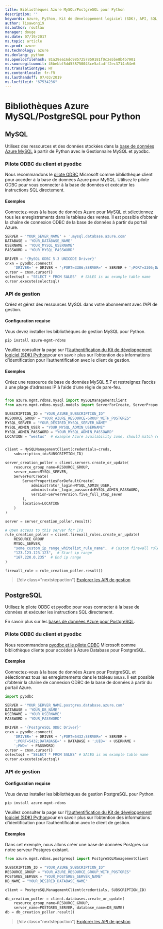 ```yaml
---
title: Bibliothèques Azure MySQL/PostgreSQL pour Python
description: ''
keywords: Azure, Python, Kit de développement logiciel (SDK), API, SQL, base de données, MySQL, PostgreSQL
author: lisawong19
ms.author: routlaw
manager: douge
ms.date: 07/19/2017
ms.topic: article
ms.prod: azure
ms.technology: azure
ms.devlang: python
ms.openlocfilehash: 81a29ea16dc9857257859181f0c2e5be8b4b7901
ms.sourcegitcommit: 46bebbf5dd558750043ce5afadff2ec3714a54e6
ms.translationtype: HT
ms.contentlocale: fr-FR
ms.lasthandoff: 07/03/2019
ms.locfileid: "67534236"
---
```

# <a name="azure-mysqlpostgresql-libraries-for-python"></a>Bibliothèques Azure MySQL/PostgreSQL pour Python

## <a name="mysql"></a>MySQL

Utilisez des ressources et des données stockées dans la [base de données Azure MySQL](/azure/mysql/overview) à partir de Python avec le Gestionnaire MySQL et pyodbc.

### <a name="client-odbc-driver-and-pyodbc"></a>Pilote ODBC du client et pyodbc

Nous recommandons le [pilote ODBC](/azure/sql-database/sql-database-connect-query-python#prerequisites) Microsoft comme bibliothèque client pour accéder à la base de données Azure pour MySQL. Utilisez le pilote ODBC pour vous connecter à la base de données et exécuter les instructions SQL directement.

#### <a name="example"></a>Exemples

Connectez-vous à la base de données Azure pour MySQL et sélectionnez tous les enregistrements dans le tableau des ventes. Il est possible d’obtenir la chaîne de connexion ODBC de la base de données à partir du portail Azure.

```python
SERVER = 'YOUR_SEVER_NAME' + '.mysql.database.azure.com'
DATABASE = 'YOUR_DATABASE_NAME'
USERNAME = 'YOUR_MYSQL_USERNAME'
PASSWORD = 'YOUR_MYSQL_PASSWORD'

DRIVER = '{MySQL ODBC 5.3 UNICODE Driver}'
cnxn = pyodbc.connect(
    'DRIVER=' + DRIVER + ';PORT=3306;SERVER=' + SERVER + ';PORT=3306;DATABASE=' + DATABASE + ';UID=' + USERNAME + ';PWD=' + PASSWORD)
cursor = cnxn.cursor()
selectsql = "SELECT * FROM SALES"  # SALES is an example table name
cursor.execute(selectsql)
```

### <a name="management-api"></a>API de gestion

Créez et gérez des ressources MySQL dans votre abonnement avec l’API de gestion.

#### <a name="requirements"></a>Configuration requise
Vous devez installer les bibliothèques de gestion MySQL pour Python.
```bash
pip install azure-mgmt-rdbms
```

Veuillez consulter la page sur l’[l’authentification du Kit de développement logiciel (SDK) Python](https://docs.microsoft.com/python/azure/python-sdk-azure-authenticate)pour en savoir plus sur l’obtention des informations d’identification pour l’authentification avec le client de gestion.

#### <a name="example"></a>Exemples

Créez une ressource de base de données MySQL 5.7 et restreignez l’accès à une plage d’adresses IP à l’aide d’une règle de pare-feu.

```python

from azure.mgmt.rdbms.mysql import MySQLManagementClient
from azure.mgmt.rdbms.mysql.models import ServerForCreate, ServerPropertiesForDefaultCreate, ServerVersion

SUBSCRIPTION_ID = "YOUR_AZURE_SUBSCRIPTION_ID"
RESOURCE_GROUP = "YOUR_AZURE_RESOURCE-GROUP_WITH_POSTGRES"
MYSQL_SERVER = "YOUR_DESIRED_MYSQL_SERVER_NAME"
MYSQL_ADMIN_USER = "YOUR_MYSQL_ADMIN_USERNAME"
MYSQL_ADMIN_PASSWORD = "YOUR_MYSQL_ADMIN_PASSOWRD"
LOCATION = "westus"  # example Azure availability zone, should match resource group


client = MySQLManagementClient(credentials=creds,
    subscription_id=SUBSCRIPTION_ID)

server_creation_poller = client.servers.create_or_update(
    resource_group_name=RESOURCE_GROUP,
    server_name=MYSQL_SERVER,
    ServerForCreate(
        ServerPropertiesForDefaultCreate(
            administrator_login=MYSQL_ADMIN_USER,
            administrator_login_password=MYSQL_ADMIN_PASSWORD,
            version=ServerVersion.five_full_stop_seven
        ),
        location=LOCATION
    )
)

server = server_creation_poller.result()

# Open access to this server for IPs
rule_creation_poller = client.firewall_rules.create_or_update(
    RESOURCE_GROUP
    MYSQL_SERVER,
    "some_custom_ip_range_whitelist_rule_name",  # Custom firewall rule name
    "123.123.123.123",  # Start ip range
    "167.220.0.235"  # End ip range
)

firewall_rule = rule_creation_poller.result()
```

> [!div class="nextstepaction"]
> [Explorer les API de gestion](/python/api/overview/azure/postgresql/mysql/management)

## <a name="postgresql"></a>PostgreSQL
Utilisez le pilote ODBC et pyodbc pour vous connecter à la base de données et exécuter les instructions SQL directement.

En savoir plus sur les [bases de données Azure pour PostgreSQL](https://docs.microsoft.com/azure/postgresql/).

### <a name="client-odbc-driver-and-pyodbc"></a>Pilote ODBC du client et pyodbc
Nous recommandons [pyodbc et le pilote ODBC](https://docs.microsoft.com/azure/sql-database/sql-database-connect-query-python#prerequisites) Microsoft comme bibliothèque cliente pour accéder à Azure Database pour PostgreSQL.

#### <a name="example"></a>Exemples 

Connectez-vous à la base de données Azure pour PostgreSQL et sélectionnez tous les enregistrements dans le tableau `SALES`. Il est possible d’obtenir la chaîne de connexion ODBC de la base de données à partir du portail Azure.

```python
import pyodbc

SERVER = 'YOUR_SERVER_NAME.postgres.database.azure.com'
DATABASE = 'YOUR_DB_NAME'
USERNAME = 'YOUR_USERNAME'
PASSWORD = 'YOUR_PASSWORD'

DRIVER = '{PostgreSQL ODBC Driver}'
cnxn = pyodbc.connect(
    'DRIVER=' + DRIVER + ';PORT=5432;SERVER=' + SERVER +
    ';PORT=5432;DATABASE=' + DATABASE + ';UID=' + USERNAME +
    ';PWD=' + PASSWORD)
cursor = cnxn.cursor()
selectsql = "SELECT * FROM SALES" # SALES is an example table name
cursor.execute(selectsql)
```

### <a name="management-api"></a>API de gestion
#### <a name="requirements"></a>Configuration requise
Vous devez installer les bibliothèques de gestion PostgreSQL pour Python.
```bash
pip install azure-mgmt-rdbms
```

Veuillez consulter la page sur l’[l’authentification du Kit de développement logiciel (SDK) Python](https://docs.microsoft.com/python/azure/python-sdk-azure-authenticate)pour en savoir plus sur l’obtention des informations d’identification pour l’authentification avec le client de gestion.

#### <a name="example"></a>Exemples
Dans cet exemple, nous allons créer une base de données Postgres sur notre serveur Postgres existant.
```python
from azure.mgmt.rdbms.postgresql import PostgreSQLManagementClient

SUBSCRIPTION_ID = "YOUR_AZURE_SUBSCRIPTION_ID"
RESOURCE_GROUP = "YOUR_AZURE_RESOURCE_GROUP_WITH_POSTGRES"
POSTGRES_SERVER = "YOUR_POSTGRES_SERVER_NAME"
DB_NAME = "YOUR_DESIRED_DATABASE_NAME"

client = PostgreSQLManagementClient(credentials, SUBSCRIPTION_ID)

db_creation_poller = client.databases.create_or_update(
    resource_group_name=RESOURCE_GROUP,
    server_name=POSTGRES_SERVER, database_name=DB_NAME)
db = db_creation_poller.result()
```

> [!div class="nextstepaction"]
> [Explorer les API de gestion](/python/api/overview/azure/postgresql/mysql/management)
